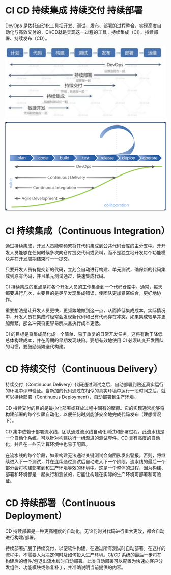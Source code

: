 # CI CD 持续集成 持续交付 持续部署

DevOps 是依托自动化工具把开发、测试、发布、部署的过程整合，实现高度自动化与高效交付的，CI/CD就是实现这一过程的工具：持续集成（CI）、持续部署、持续发布（CD）。

![DevOps_vs_敏捷开发_vs_CI-CD](figures/DevOps_vs_敏捷开发_vs_CI-CD.png)

![DevOps_vs_敏捷开发_vs_CI-CD](figures/DevOps_vs_敏捷开发_vs_CI-CD_2.png)



# CI 持续集成（Continuous Integration）

通过持续集成，开发人员能够频繁将其代码集成到公共代码仓库的主分支中。开开发人员能够在任何时候多次向仓库提交代码或资料，而不是独立地开发每个功能模块并在开发周期结束时一一提交。

只要开发人员有提交新的代码，立刻会自动进行构建、单元测试，确保新的代码集成到原有代码，并且单元测试通过，快速集成代码。

CI 持续集成的重点是将各个开发人员的工作集合到一个代码仓库中。通常，每天都要进行几次，主要目的是尽早发现集成错误，使团队更加紧密结合，更好地协作。

重要想法是让开发人员更快，更频繁地做到这一点，从而降低集成成本。实际情况中，开发人员在集成时经常会发现新代码和已有代码存在冲突。如果集成较早并更加频繁，那么冲突将更容易解决且执行成本更低。

CI 的目标是将集成简化成一个简单、易于重复的日常开发任务，这将有助于降低总体构建成本，并在周期的早期发现缺陷。要想有效地使用 CI 必须转变开发团队的习惯，要鼓励频繁迭代构建。



# CD 持续交付（Continuous Delivery）

持续交付（Continuous Delivery）代码通过测试之后，自动部署到贴近真实运行的环境中评审验证。当新加的代码通过在相似的真实环境中运行一段时间之后，就可以持续部署（Continuous Deployment），自动部署到生产环境。

CD 持续交付的目的是最小化部署或释放过程中固有的摩擦。它的实现通常能够将构建部署的每个步骤自动化，以便任何时刻能够安全地完成代码发布（理想情况下）。

CD 集中依赖于部署流水线，团队通过流水线自动化测试和部署过程。此流水线是一个自动化系统，可以针对构建执行一组渐进的测试套件。CD 具有高度的自动化，并且在一些云计算环境中也易于配置。

在流水线的每个阶段，如果构建无法通过关键测试会向团队发出警报。否则，将继续进入下一个测试，并在连续通过测试后自动进入下一个阶段。流水线的最后一个部分会将构建部署到和生产环境等效的环境中。这是一个整体的过程，因为构建、部署和环境都是一起执行和测试的，它能让构建在实际的生产环境可部署和可验证。





# CD 持续部署（Continuous Deployment）

CD 持续部署是一种更高程度的自动化，无论何时对代码进行重大更改，都会自动进行构建/部署。

持续部署扩展了持续交付，以便软件构建，在通过所有测试时自动部署。在这样的流程中，不需要人为决定何时及如何投入生产环境。CI/CD 系统的最后一步将在构建后的组件/包退出流水线时自动部署。此类自动部署可以配置为快速向客户分发组件、功能模块或修复补丁，并准确说明当前提供的内容。

